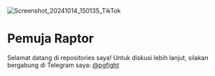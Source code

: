 ![Screenshot_20241014_150135_TikTok](https://github.com/user-attachments/assets/42e27fb5-e6de-402c-a0f6-a0f10b000fd6)
# Pemuja Raptor
Selamat datang di repositories saya! 
Untuk diskusi lebih lanjut, silakan bergabung di Telegram saya: [@pgfight](https://t.me/pgfight)
